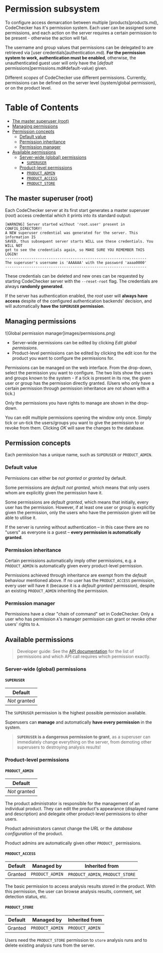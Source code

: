 Permission subsystem
====================

To configure access demarcation between multiple [products]products.md),
CodeChecker has it's permission system. Each user can be assigned some
permissions, and each action on the server requires a certain permission to be
present - otherwise the action will fail.

The username and group values that permissions can be delegated to are
retrieved via [user credentials]authentication.md). **For the permission
system to work, authentication must be enabled**, otherwise, the
unauthenticated guest user will only have the
[*default* permissions]permissions.md#default-value) given.

Different *scopes* of CodeChecker use different permissions. Currently,
permissions can be defined on the server level (system/global permission), or
on the product level.

Table of Contents
=================
* [The master superuser (root)](#the-master-superuser)
* [Managing permissions](#managing-permissions)
* [Permission concepts](#permission-concepts)
  * [Default value](#default-value)
  * [Permission inheritance](#permission-inheritance)
  * [Permission manager](#permission-manager)
* [Available permissions](#available-permissions)
  * [Server-wide (global) permissions](#global-permissions)
    * [`SUPERUSER`](#superuser)
  * [Product-level permissions](#product-level-permissions)
    * [`PRODUCT_ADMIN`](#product-admin)
    * [`PRODUCT_ACCESS`](#product-access)
    * [`PRODUCT_STORE`](#product-store)

## <a name="the-master-superuser"></a> The master superuser (root)

Each CodeChecker server at its first start generates a master superuser
(*root*) access credential which it prints into its standard output:

~~~~~~~~~~~~~~~~~~~~~
[WARNING] Server started without 'root.user' present in CONFIG_DIRECTORY!
A NEW superuser credential was generated for the server. This information IS
SAVED, thus subsequent server starts WILL use these credentials. You WILL NOT
get to see the credentials again, so MAKE SURE YOU REMEMBER THIS LOGIN!
-----------------------------------------------------------------
The superuser's username is 'AAAAAA' with the password 'aaaa0000'
-----------------------------------------------------------------
~~~~~~~~~~~~~~~~~~~~~

These credentials can be deleted and new ones can be requested by starting
CodeChecker server with the `--reset-root` flag. The credentials are always
**randomly generated**.

If the server has authentication enabled, the *root* user will **always have
access** despite of the configured authentication backends' decision, and
will automatically **have the `SUPERUSER` permission**.

## <a name="managing-permissions"></a> Managing permissions

![Global permission manager]images/permissions.png)

 * Server-wide permissions can be edited by clicking *Edit global permissions*.
 * Product-level permissions can be edited by clicking the edit icon for the
   product you want to configure the permissions for.

Permissions can be managed on the web interface. From the drop-down, select the
permission you want to configure. The two lists show the users and groups
known to the system - if a tick is present in its row, the given user or group
has the permission directly granted. (Users who only have a certain permission
through permission inheritance are not shown with a tick.)

Only the permissions you have rights to manage are shown in the drop-down.

You can edit multiple permissions opening the window only once. Simply tick or
un-tick the users/groups you want to give the permission to or revoke from them.
Clicking *OK* will save the changes to the database.

## <a name="permission-concepts"></a> Permission concepts

Each permission has a unique name, such as `SUPERUSER` or `PRODUCT_ADMIN`.

### <a name="default-value"></a> Default value

Permissions can either be *not granted* or *granted* by default.

Some permissions are *default not granted*, which means that only users whom
are explicitly given the permission have it.

Some permissions are *default granted*, which means that initially, every user
has the permission. However, if at least one user or group is explicitly
given the permission, only the users who have the permission given will be
able to utilise it.

If the server is running without authentication &ndash; in this case there are
no "users" as everyone is a guest &ndash; **every permission is automatically
granted**.

### <a name="permission-inheritance"></a> Permission inheritance

Certain permissions automatically imply other permissions, e.g. a
`PRODUCT_ADMIN` is automatically given every product-level permission.

Permissions achieved through inheritance are exempt from the *default*
behaviour mentioned above. If no user has the `PRODUCT_ACCESS` permission,
every user will have it (because it is a *default granted* permission), despite
an existing `PRODUCT_ADMIN` inheriting the permission.

### <a name="permission-manager"></a> Permission manager

Permissions have a clear "chain of command" set in CodeChecker. Only a user who
has permission `A`'s manager permission can grant or revoke other users' rights
to `A`.

## <a name="available-permissions"></a> Available permissions

> Developer guide: See the [API documentation](/api/README.md) for the list of
> permissions and which API call requires which permission exactly.

### <a name="global-permissions"></a> Server-wide (global) permissions

#### <a name="superuser"></a> `SUPERUSER`

|    Default    |
|---------------|
| *Not* granted |

The `SUPERUSER` permission is the highest possible permission available.

Superusers can **manage** and automatically **have every permission** in the
system.

> **`SUPERUSER` is a dangerous permission to grant**, as a superuser can
> immediately change everything on the server, from demoting other superusers
> to destroying analysis results!

### <a name="product-level-permissions"></a> Product-level permissions

#### <a name="product-admin"></a> `PRODUCT_ADMIN`

|    Default    |
|---------------|
| *Not* granted |

The product administrator is responsible for the management of an individual
product. They can edit the product's appearance (displayed name and
description) and delegate other product-level permissions to other users.

Product administrators cannot change the *URL* or the *database configuration*
of the product.

Product admins are automatically given other `PRODUCT_` permissions.

#### <a name="product-access"></a> `PRODUCT_ACCESS`

| Default |    Managed by   |          Inherited from          |
|---------|-----------------|----------------------------------|
| Granted | `PRODUCT_ADMIN` | `PRODUCT_ADMIN`, `PRODUCT_STORE` |


The basic permission to access analysis results stored in the product. With
this permission, the user can browse analysis results, comment, set detection
status, etc.

#### <a name="product-store"></a> `PRODUCT_STORE`

| Default |    Managed by   | Inherited from  |
|---------|-----------------|-----------------|
| Granted | `PRODUCT_ADMIN` | `PRODUCT_ADMIN` |

Users need the `PRODUCT_STORE` permission to `store` analysis runs and to
delete existing analysis runs from the server.
